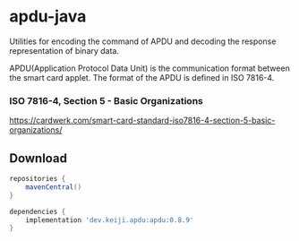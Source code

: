 apdu-java
========
Utilities for encoding the command of APDU and decoding the response representation of binary data.

APDU(Application Protocol Data Unit) is the communication format between the smart card applet.
The format of the APDU is defined in ISO 7816-4.

### ISO 7816-4, Section 5 - Basic Organizations
https://cardwerk.com/smart-card-standard-iso7816-4-section-5-basic-organizations/

Download
--------

```groovy
repositories {
    mavenCentral()
}

dependencies {
    implementation 'dev.keiji.apdu:apdu:0.8.9'
}
```
